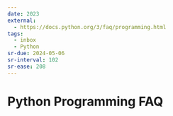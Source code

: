 ```yaml
---
date: 2023
external:
  - https://docs.python.org/3/faq/programming.html
tags:
  - inbox
  - Python
sr-due: 2024-05-06
sr-interval: 102
sr-ease: 208
---
```


# Python Programming FAQ
